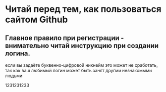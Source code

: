 # Читай перед тем, как пользоваться сайтом Github

## Главное правило при регистрации - внимательно читай инструкцию при создании логина.

если вы задаёте буквенно-цифровой никнейм это может не сработать, так как ваш любимый логин может быть занят другми незнакомыми людьми

1231231233